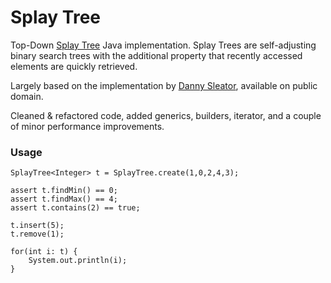 Splay Tree
==========

Top-Down [Splay Tree](http://en.wikipedia.org/wiki/Splay_tree) Java implementation. Splay Trees are self-adjusting binary search trees with the additional property that recently accessed elements are quickly retrieved.

Largely based on the implementation by [Danny Sleator](http://www.link.cs.cmu.edu/splay/), available on public domain.

Cleaned & refactored code, added generics, builders, iterator, and a couple of minor performance improvements.

### Usage

	SplayTree<Integer> t = SplayTree.create(1,0,2,4,3);
	
	assert t.findMin() == 0;
	assert t.findMax() == 4;
	assert t.contains(2) == true;
	
	t.insert(5);
	t.remove(1);
	
	for(int i: t) {
		System.out.println(i);
	}